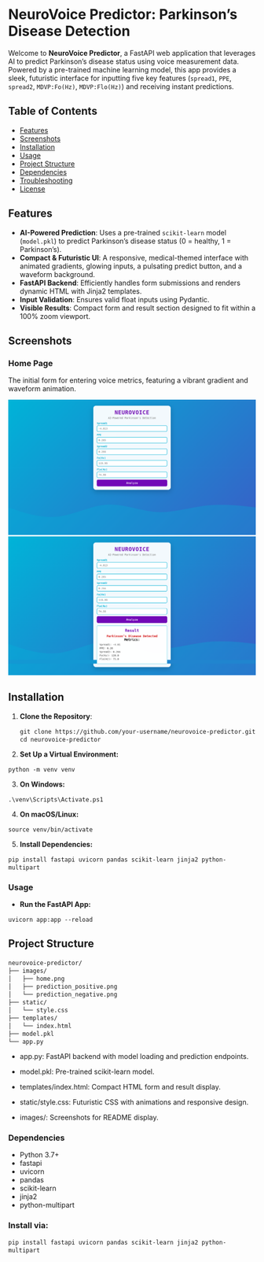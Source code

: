 # NeuroVoice Predictor: Parkinson’s Disease Detection

Welcome to **NeuroVoice Predictor**, a FastAPI web application that leverages AI to predict Parkinson’s disease status using voice measurement data. Powered by a pre-trained machine learning model, this app provides a sleek, futuristic interface for inputting five key features (`spread1`, `PPE`, `spread2`, `MDVP:Fo(Hz)`, `MDVP:Flo(Hz)`) and receiving instant predictions.

## Table of Contents
- [Features](#features)
- [Screenshots](#screenshots)
- [Installation](#installation)
- [Usage](#usage)
- [Project Structure](#project-structure)
- [Dependencies](#dependencies)
- [Troubleshooting](#troubleshooting)
- [License](#license)

## Features
- **AI-Powered Prediction**: Uses a pre-trained `scikit-learn` model (`model.pkl`) to predict Parkinson’s disease status (0 = healthy, 1 = Parkinson’s).
- **Compact & Futuristic UI**: A responsive, medical-themed interface with animated gradients, glowing inputs, a pulsating predict button, and a waveform background.
- **FastAPI Backend**: Efficiently handles form submissions and renders dynamic HTML with Jinja2 templates.
- **Input Validation**: Ensures valid float inputs using Pydantic.
- **Visible Results**: Compact form and result section designed to fit within a 100% zoom viewport.

## Screenshots

### Home Page
The initial form for entering voice metrics, featuring a vibrant gradient and waveform animation.

![Home Page](images/image.png)
![Model Prediction](images/img2.png)


## Installation

1. **Clone the Repository**:
   ```
   git clone https://github.com/your-username/neurovoice-predictor.git
   cd neurovoice-predictor
   ```
2. **Set Up a Virtual Environment:**
```
python -m venv venv

```
3. **On Windows:**
```
.\venv\Scripts\Activate.ps1

```
4. **On macOS/Linux:**
```
source venv/bin/activate

```
5. **Install Dependencies:**
```
pip install fastapi uvicorn pandas scikit-learn jinja2 python-multipart
```
### Usage
- **Run the FastAPI App:**
```
uvicorn app:app --reload

```

## Project Structure

```
neurovoice-predictor/
├── images/
│   ├── home.png
│   ├── prediction_positive.png
│   └── prediction_negative.png
├── static/
│   └── style.css
├── templates/
│   └── index.html
├── model.pkl
└── app.py
```

- app.py: FastAPI backend with model loading and prediction endpoints.

- model.pkl: Pre-trained scikit-learn model.

- templates/index.html: Compact HTML form and result display.

- static/style.css: Futuristic CSS with animations and responsive design.

- images/: Screenshots for README display.

### Dependencies
- Python 3.7+
- fastapi
- uvicorn
- pandas
- scikit-learn
- jinja2
- python-multipart

### Install via:

```
pip install fastapi uvicorn pandas scikit-learn jinja2 python-multipart
```
